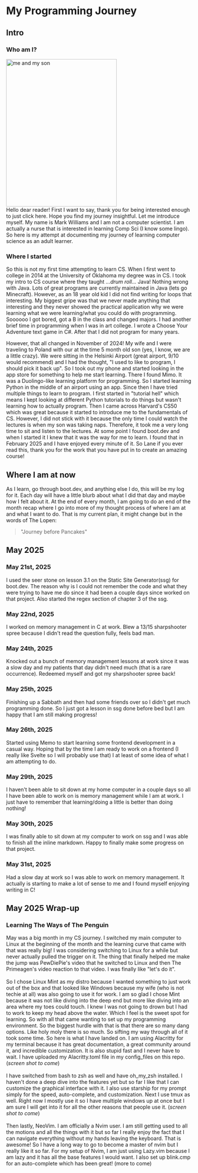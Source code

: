 # My Programming Journey
## Intro
### Who am I?
<img src="https://github.com/user-attachments/assets/262a5364-ec0c-4321-84f6-c6547c6cfea3" alt="me and my son" height="400" width="300">
<br>
Hello dear reader! First I want to say, thank you for being interested enough to just click here. Hope you find my journey insightful. Let me introduce myself. My name is Mark Williams and I am not a computer scientist. I am actually a nurse that is interested in learning Comp Sci (I know some lingo). So here is my attempt at documenting my journey of learning computer science as an adult learner. 

### Where I started
So this is not my first time attempting to learn CS. When I first went to college in 2014 at the University of Oklahoma my degree was in CS. I took my intro to CS course where they taught *...drum roll...* Java! Nothing wrong with Java. Lots of great programs are currently maintained in Java (lets go Minecraft). However, as an 18 year old kid I did not find writing for loops that interesting. My biggest gripe was that we never made anything that interesting and they never showed the practical application why we were learning what we were learning/what you could do with programming. Soooooo I got bored, got a B in the class and changed majors. I had another brief time in programming when I was in art college. I wrote a Choose Your Adventure text game in C#. After that I did not program for many years.

However, that all changed in November of 2024! My wife and I were traveling to Poland with our at the time 5 month old son (yes, I know, we are a little crazy). We were sitting in the Helsinki Airport (great airport, 9/10 would recommend) and I had the thought, "I used to like to program, I should pick it back up". So I took out my phone and started looking in the app store for something to help me start learning. There I found Mimo. It was a Duolingo-like learning platform for programming. So I started learning Python in the middle of an airport using an app. Since then I have tried multiple things to learn to program. I first started in "tutorial hell" which means I kept looking at different Python tutorials to do things but wasn't learning how to actually program. Then I came across Harvard's CS50 which was great because it started to introduce me to the fundamentals of CS. However, I did not stick with it because the only time I could watch the lectures is when my son was taking naps. Therefore, it took me a very long time to sit and listen to the lectures. At some point I found boot.dev and when I started it I knew that it was the way for me to learn. I found that in February 2025 and I have enjoyed every minute of it. So Lane if you ever read this, thank you for the work that you have put in to create an amazing course! 

## Where I am at now
As I learn, go through boot.dev, and anything else I do, this will be my log for it. Each day will have a little blurb about what I did that day and maybe how I felt about it. At the end of every month, I am going to do an end of the month recap where I go into more of my thought process of where I am at and what I want to do. That is my current plan, it might change but in the words of The Lopen: 
> "Journey before Pancakes"

## May 2025

### May 21st, 2025
I used the seer stone on lesson 3.1 on the Static Site Generator(ssg) for boot.dev. The reason why is I could not remember the code and what they were trying to have me do since it had been a couple days since worked on that project.
Also started the regex section of chapter 3 of the ssg.

### May 22nd, 2025
I worked on memory management in C at work. Blew a 13/15 sharpshooter spree because I didn't read the question fully, feels bad man.

### May 24th, 2025
Knocked out a bunch of memory management lessons at work since it was a slow day and my patients that day didn't need much (that is a rare occurrence). Redeemed myself and got my sharpshooter spree back!

### May 25th, 2025
Finishing up a Sabbath and then had some friends over so I didn't get much programming done. So I just got a lesson in ssg done before bed but I am happy that I am still making progress!

### May 26th, 2025
Started using Memo to start learning some frontend development in a casual way. Hoping that by the time I am ready to work on a frontend (I really like Svelte so I will probably use that) I at least of some idea of what I am attempting to do.

### May 29th, 2025
I haven't been able to sit down at my home computer in a couple days so all I have been able to work on is memory management while I am at work. I just have to remember that learning/doing a little is better than doing nothing!

### May 30th, 2025
I was finally able to sit down at my computer to work on ssg and I was able to finish all the inline markdown. Happy to finally make some progress on that project.

### May 31st, 2025
Had a slow day at work so I was able to work on memory management. It actually is starting to make a lot of sense to me and I found myself enjoying writing in C!

## May 2025 Wrap-up
### Learning The Ways of The Penguin
May was a big month in my CS journey. I switched my main computer to Linux at the beginning of the month and the learning curve that came with that was really big! I was considering switching to Linux for a while but never actually pulled the trigger on it. The thing that finally helped me make the jump was PewDiePie's video that he switched to Linux and then The Primeagen's video reaction to that video. I was finally like "let's do it". <br><br>
So I chose Linux Mint as my distro because I wanted something to just work out of the box and that looked like Windows because my wife (who is not techie at all) was also going to use it for work. I am so glad I chose Mint because it was not like diving into the deep end but more like diving into an area where my toes could touch. I knew I was not going to drown but I had to work to keep my head above the water. Which I feel is the sweet spot for learning. So with all that came wanting to set up my programming environment. So the biggest hurdle with that is that there are so many dang options. Like holy moly there is so much. So sifting my way through all of it took some time. So here is what I have landed on. I am using Alacritty for my terminal because it has great documentation, a great community around it, and incredible customization. It is also stupid fast and I never have to wait. I have uploaded my Alacritty.toml file in my config_files on this repo. (*screen shot to come*) <br><br>
I have switched from bash to zsh as well and have oh_my_zsh installed. I haven't done a deep dive into the features yet but so far I like that I can customize the graphical interface with it. I also use starship for my prompt simply for the speed, auto-complete, and customization. Next I use tmux as well. Right now I mostly use it so I have multiple windows up at once but I am sure I will get into it for all the other reasons that people use it. (*screen shot to come*) <br><br>
Then lastly, NeoVim. I am officially a Nvim user. I am still getting used to all the motions and all the things with it but so far I really enjoy the fact that I can navigate everything without my hands leaving the keyboard. That is awesome! So I have a long way to go to become a master of nvim but I really like it so far. For my setup of Nvim, I am just using Lazy.vim because I am lazy and it has all the base features I would want. I also set up blink.cmp for an auto-complete which has been great! (more to come)

